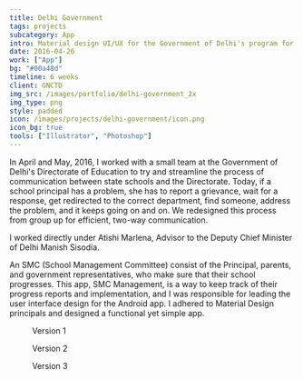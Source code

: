 ```yaml
---
title: Delhi Government
tags: projects
subcategory: App
intro: Material design UI/UX for the Government of Delhi's program for state schools, School Management Committee (SMC).
date: 2016-04-26
work: ["App"]
bg: "#00a48d"
timeline: 6 weeks
client: GNCTD
img_src: /images/portfolio/delhi-government_2x
img_type: png
style: padded
icon: /images/projects/delhi-government/icon.png
icon_bg: true
tools: ["Illustrator", "Photoshop"]
---
```


In April and May, 2016, I worked with a small team at the Government of Delhi's Directorate of Education to try and streamline the process of communication between state schools and the Directorate. Today, if a school principal has a problem, she has to report a grievance, wait for a response, get redirected to the correct department, find someone, address the problem, and it keeps going on and on. We redesigned this process from group up for efficient, two-way communication.

I worked directly under Atishi Marlena, Advisor to the Deputy Chief Minister of Delhi Manish Sisodia.

An SMC (School Management Committee) consist of the Principal, parents, and government representatives, who make sure that their school progresses. This app, SMC Management, is a way to keep track of their progress reports and implementation, and I was responsible for leading the user interface design for the Android app. I adhered to Material Design principals and designed a functional yet simple app.

<div class="three-images">
  <div>
    <figure>
      <img alt="" src="/images/projects/delhi-government/1.png">
      <figcaption>Version 1</figcaption>
    </figure>
  </div>
  <div>
    <figure>
      <img alt="" src="/images/projects/delhi-government/2.png">
      <figcaption>Version 2</figcaption>
    </figure>
  </div>
  <div>
    <figure>
      <img alt="" src="/images/projects/delhi-government/3.png">
      <figcaption>Version 3</figcaption>
    </figure>
  </div>
</div>
